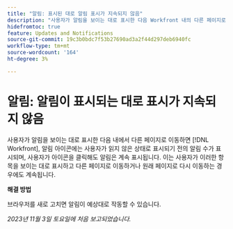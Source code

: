 ```yaml
---
title: "알림: 표시된 대로 알림 표시가 지속되지 않음"
description: "사용자가 알림을 보이는 대로 표시한 다음 Workfront 내의 다른 페이지로 이동하면 알림 아이콘에는 사용자가 알림을 보이는 대로 표시하기 전에 있던 읽지 않은 알림 수가 여전히 표시되고 사용자가 아이콘을 클릭하면 알림이 계속 표시됩니다. 이는 사용자가 이러한 항목을 보이는 대로 표시하고 다른 페이지로 이동하거나 원래 페이지로 다시 이동하는 경우에도 계속됩니다."
hidefromtoc: true
feature: Updates and Notifications
source-git-commit: 19c3b0bdc7f53b27690ad3a2f44d297deb6940fc
workflow-type: tm+mt
source-wordcount: '164'
ht-degree: 3%

---
```



# 알림: 알림이 표시되는 대로 표시가 지속되지 않음

사용자가 알림을 보이는 대로 표시한 다음 내에서 다른 페이지로 이동하면 [!DNL Workfront], 알림 아이콘에는 사용자가 읽지 않은 상태로 표시되기 전의 알림 수가 표시되며, 사용자가 아이콘을 클릭해도 알림은 계속 표시됩니다. 이는 사용자가 이러한 항목을 보이는 대로 표시하고 다른 페이지로 이동하거나 원래 페이지로 다시 이동하는 경우에도 계속됩니다.

**해결 방법**

브라우저를 새로 고치면 알림이 예상대로 작동할 수 있습니다.

_2023년 11월 3일 토요일에 처음 보고되었습니다._
